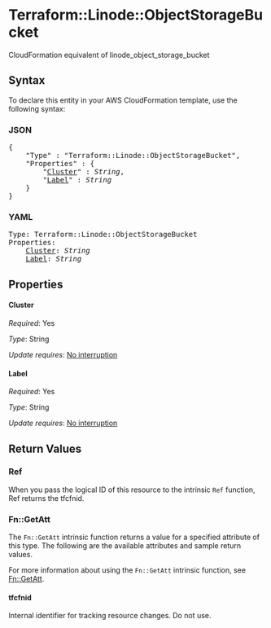 # Terraform::Linode::ObjectStorageBucket

CloudFormation equivalent of linode_object_storage_bucket

## Syntax

To declare this entity in your AWS CloudFormation template, use the following syntax:

### JSON

<pre>
{
    "Type" : "Terraform::Linode::ObjectStorageBucket",
    "Properties" : {
        "<a href="#cluster" title="Cluster">Cluster</a>" : <i>String</i>,
        "<a href="#label" title="Label">Label</a>" : <i>String</i>
    }
}
</pre>

### YAML

<pre>
Type: Terraform::Linode::ObjectStorageBucket
Properties:
    <a href="#cluster" title="Cluster">Cluster</a>: <i>String</i>
    <a href="#label" title="Label">Label</a>: <i>String</i>
</pre>

## Properties

#### Cluster

_Required_: Yes

_Type_: String

_Update requires_: [No interruption](https://docs.aws.amazon.com/AWSCloudFormation/latest/UserGuide/using-cfn-updating-stacks-update-behaviors.html#update-no-interrupt)

#### Label

_Required_: Yes

_Type_: String

_Update requires_: [No interruption](https://docs.aws.amazon.com/AWSCloudFormation/latest/UserGuide/using-cfn-updating-stacks-update-behaviors.html#update-no-interrupt)

## Return Values

### Ref

When you pass the logical ID of this resource to the intrinsic `Ref` function, Ref returns the tfcfnid.

### Fn::GetAtt

The `Fn::GetAtt` intrinsic function returns a value for a specified attribute of this type. The following are the available attributes and sample return values.

For more information about using the `Fn::GetAtt` intrinsic function, see [Fn::GetAtt](https://docs.aws.amazon.com/AWSCloudFormation/latest/UserGuide/intrinsic-function-reference-getatt.html).

#### tfcfnid

Internal identifier for tracking resource changes. Do not use.


